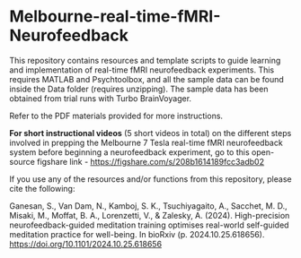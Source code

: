 # Melbourne-real-time-fMRI-Neurofeedback
This repository contains resources and template scripts to guide learning and implementation of real-time fMRI neurofeedback experiments.
This requires MATLAB and Psychtoolbox, and all the sample data can be found inside the Data folder (requires unzipping).
The sample data has been obtained from trial runs with Turbo BrainVoyager.

Refer to the PDF materials provided for more instructions.


**For short instructional videos** (5 short videos in total) on the different steps involved in prepping the Melbourne 7 Tesla real-time fMRI neurofeedback system before beginning a neurofeedback experiment, go to this open-source figshare link - 
https://figshare.com/s/208b1614189fcc3adb02


If you use any of the resources and/or functions from this repository, please cite the following:

Ganesan, S., Van Dam, N., Kamboj, S. K., Tsuchiyagaito, A., Sacchet, M. D., Misaki, M., Moffat, B. A., Lorenzetti, V., & Zalesky, A. (2024). High-precision neurofeedback-guided meditation training optimises real-world self-guided meditation practice for well-being. In bioRxiv (p. 2024.10.25.618656). https://doi.org/10.1101/2024.10.25.618656


